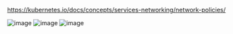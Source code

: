 https://kubernetes.io/docs/concepts/services-networking/network-policies/

![image](https://github.com/user-attachments/assets/46dd221c-f0d1-4375-9190-914511c26de0)
![image](https://github.com/user-attachments/assets/8d51be6f-6cef-492e-b064-f388f2b2cb8c)
![image](https://github.com/user-attachments/assets/6ded834b-2e0d-464a-9c1e-5a562e7092b5)
